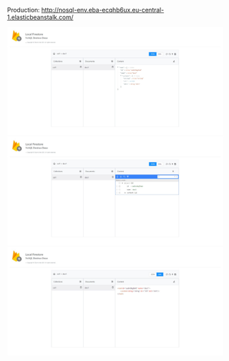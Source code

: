Production: http://nosql-env.eba-ecqhb6ux.eu-central-1.elasticbeanstalk.com/ <br/>

<img src="images/json.jpeg" />
<img src="images/edit.jpeg" />
<img src="images/xml.jpeg" />




